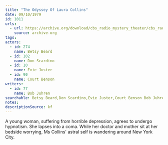 ```yaml
---
title: "The Odyssey Of Laura Collins"
date: 09/10/1979
id: 1011
urls: 
  - url: https://archive.org/download/cbs_radio_mystery_theater/cbs_radio_mystery_theater-1001-1050.zip/cbs_radio_mystery_theater-1001-1050%2Fcbsrmt_1011_the_odyssey_of_laura_collins.mp3
    source: archive-org
tags: 
actors:  
  - id: 274
    name: Betsy Beard  
  - id: 102
    name: Don Scardino  
  - id: 10
    name: Evie Juster  
  - id: 90
    name: Court Benson
writers:  
  - id: 77
    name: Bob Juhren
searchable: Betsy Beard,Don Scardino,Evie Juster,Court Benson Bob Juhren
notes: 
descriptionSource: kf
---
```

A young woman, suffering from horrible depression, agrees to undergo hypnotism. She lapses into a coma. While her doctor and mother sit at her bedside worrying, Ms Collins' astral self is wandering around New York City.